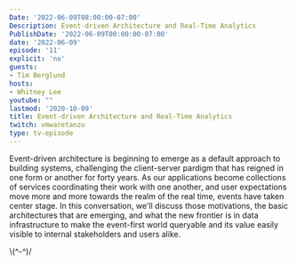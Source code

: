 ```yaml
---
Date: '2022-06-09T08:00:00-07:00'
Description: Event-driven Architecture and Real-Time Analytics
PublishDate: '2022-06-09T00:00:00-07:00'
date: '2022-06-09'
episode: '11'
explicit: 'no'
guests:
- Tim Berglund
hosts:
- Whitney Lee
youtube: ""
lastmod: '2020-10-09'
title: Event-driven Architecture and Real-Time Analytics
twitch: vmwaretanzu
type: tv-episode
---
```


Event-driven architecture is beginning to emerge as a default approach to building systems, challenging the client-server pardigm that has reigned in one form or another for forty years. As our applications become collections of services coordinating their work with one another, and user expectations move more and more towards the realm of the real time, events have taken center stage. In this conversation, we'll discuss those motivations, the basic architectures that are emerging, and what the new frontier is in data infrastructure to make the event-first world queryable and its value easily visible to internal stakeholders and users alike.


\\(^-^)/
